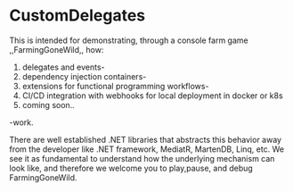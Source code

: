 # CustomDelegates

This is intended for demonstrating, through a console farm game ,,FarmingGoneWild,, how:

1. delegates and events-
2. dependency injection containers-
3. extensions for functional programming workflows-
4. CI/CD integration with webhooks for local deployment in docker or k8s
5. coming soon..

-work.

There are well established .NET libraries that abstracts this behavior away from the developer like .NET framework,
MediatR, MartenDB, Linq, etc. We see it as fundamental to understand how the underlying mechanism can look like, and
therefore we welcome you to play,pause, and debug FarmingGoneWild.
